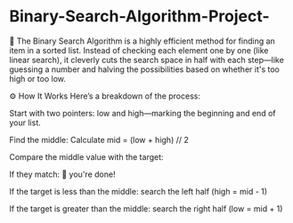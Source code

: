 # Binary-Search-Algorithm-Project-

🧮 The Binary Search Algorithm is a highly efficient method for finding an item in a sorted list. Instead of checking each element one by one (like linear search), it cleverly cuts the search space in half with each step—like guessing a number and halving the possibilities based on whether it's too high or too low.

⚙️ How It Works
Here’s a breakdown of the process:

Start with two pointers: low and high—marking the beginning and end of your list.

Find the middle: Calculate mid = (low + high) // 2

Compare the middle value with the target:

If they match: 🎯 you're done!

If the target is less than the middle: search the left half (high = mid - 1)

If the target is greater than the middle: search the right half (low = mid + 1)
